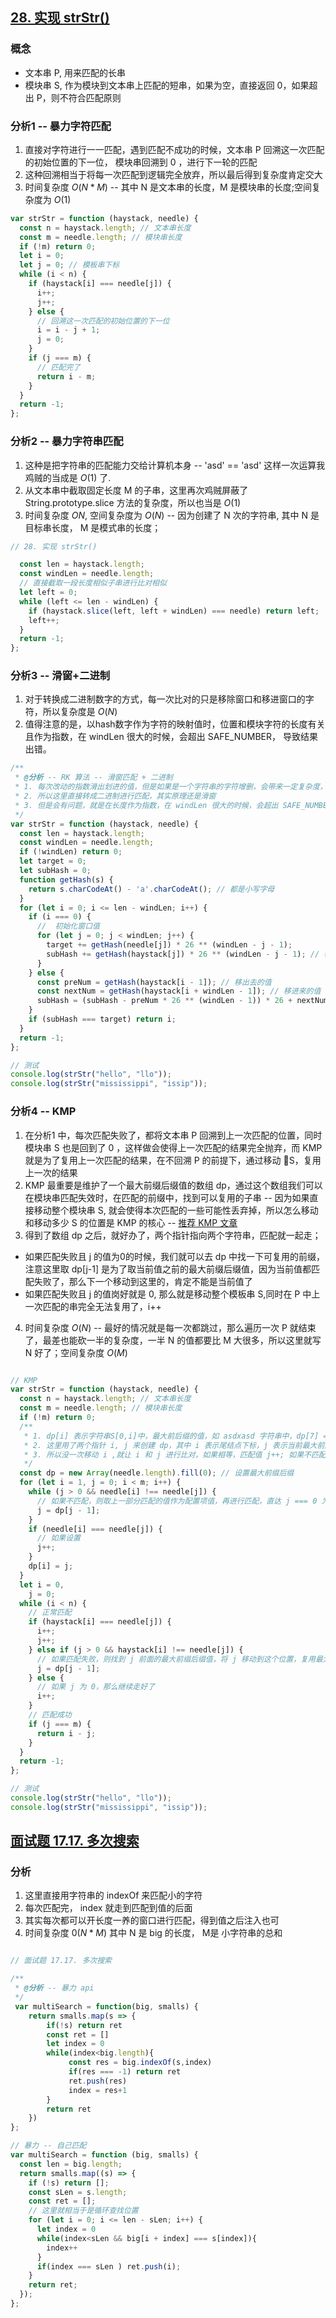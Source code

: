## [28. 实现 strStr()](https://leetcode-cn.com/problems/implement-strstr/solution/bao-li-rkkmp-cai-ji-de-cvzhi-lu-by-jzsq_-ydwx/)


### 概念
- 文本串 P, 用来匹配的长串
- 模块串 S, 作为模块到文本串上匹配的短串，如果为空，直接返回 0，如果超出 P，则不符合匹配原则
### 分析1 -- 暴力字符匹配
1. 直接对字符进行一一匹配，遇到匹配不成功的时候，文本串 P 回溯这一次匹配的初始位置的下一位， 模块串回溯到 0 ，进行下一轮的匹配
2. 这种回溯相当于将每一次匹配到逻辑完全放弃，所以最后得到复杂度肯定交大
3. 时间复杂度 ${O(N*M)}$ -- 其中 N 是文本串的长度，M 是模块串的长度;空间复杂度为 ${O(1)}$

```javascript
var strStr = function (haystack, needle) {
  const n = haystack.length; // 文本串长度
  const m = needle.length; // 模块串长度
  if (!m) return 0;
  let i = 0;
  let j = 0; // 模板串下标
  while (i < n) {
    if (haystack[i] === needle[j]) {
      i++;
      j++;
    } else {
      // 回溯这一次匹配的初始位置的下一位
      i = i - j + 1;
      j = 0;
    }
    if (j === m) {
      // 匹配完了
      return i - m;
    }
  }
  return -1;
};
```


### 分析2 -- 暴力字符串匹配
1. 这种是把字符串的匹配能力交给计算机本身 -- 'asd' == 'asd' 这样一次运算我鸡贼的当成是 $O(1)$ 了.
2. 从文本串中截取固定长度 M 的子串，这里再次鸡贼屏蔽了 String.prototype.slice 方法的复杂度，所以也当是 $O(1)$ 
3. 时间复杂度 ${O{N}}$, 空间复杂度为 ${O(N)}$ -- 因为创建了 N 次的字符串, 其中 N 是目标串长度， M 是模式串的长度；

```javascript
// 28. 实现 strStr()

  const len = haystack.length;
  const windLen = needle.length;
  // 直接截取一段长度相似子串进行比对相似
  let left = 0;
  while (left <= len - windLen) {
    if (haystack.slice(left, left + windLen) === needle) return left;
    left++;
  }
  return -1;
};
```

### 分析3 -- 滑窗+二进制
1. 对于转换成二进制数字的方式，每一次比对的只是移除窗口和移进窗口的字符，所以复杂度是 ${O(N)}$
2. 值得注意的是，以hash数字作为字符的映射值时，位置和模块字符的长度有关且作为指数，在 windLen 很大的时候，会超出 SAFE_NUMBER， 导致结果出错。
```javascript
/**
 * @分析 -- RK 算法 -- 滑窗匹配 + 二进制
 * 1. 每次改动的指数滑出划进的值，但是如果是一个字符串的字符增删，会带来一定复杂度，如果是数组的话还好
 * 2. 所以这里直接转成二进制进行匹配，其实原理还是滑窗
 * 3. 但是会有问题，就是在长度作为指数，在 windLen 很大的时候，会超出 SAFE_NUMBER， 导致结果出错
 */
var strStr = function (haystack, needle) {
  const len = haystack.length;
  const windLen = needle.length;
  if (!windLen) return 0;
  let target = 0;
  let subHash = 0;
  function getHash(s) {
    return s.charCodeAt() - 'a'.charCodeAt(); // 都是小写字母
  }
  for (let i = 0; i <= len - windLen; i++) {
    if (i === 0) {
      //  初始化窗口值
      for (let j = 0; j < windLen; j++) {
        target += getHash(needle[j]) * 26 ** (windLen - j - 1);
        subHash += getHash(haystack[j]) * 26 ** (windLen - j - 1); // 每一个字符都占据一个位
      }
    } else {
      const preNum = getHash(haystack[i - 1]); // 移出去的值
      const nextNum = getHash(haystack[i + windLen - 1]); // 移进来的值
      subHash = (subHash - preNum * 26 ** (windLen - 1)) * 26 + nextNum;
    }
    if (subHash === target) return i;
  }
  return -1;
};

// 测试
console.log(strStr("hello", "llo"));
console.log(strStr("mississippi", "issip"));

```

### 分析4 -- KMP
1. 在分析1 中，每次匹配失败了，都将文本串 P 回溯到上一次匹配的位置，同时模块串 S 也是回到了 0 ，这样做会使得上一次匹配的结果完全抛弃，而 KMP 就是为了复用上一次匹配的结果，在不回溯 P 的前提下，通过移动 S，复用上一次的结果
2. KMP 最重要是维护了一个最大前缀后缀值的数组 dp，通过这个数组我们可以在模块串匹配失效时，在匹配的前缀中，找到可以复用的子串 -- 因为如果直接移动整个模块串 S, 就会使得本次匹配的一些可能性丢弃掉，所以怎么移动和移动多少 S 的位置是 KMP 的核心 -- [推荐 KMP 文章](https://blog.csdn.net/v_JULY_v/article/details/7041827)
3. 得到了数组 dp 之后，就好办了，两个指针指向两个字符串，匹配就一起走；
  - 如果匹配失败且 j 的值为0的时候，我们就可以去 dp 中找一下可复用的前缀，注意这里取 dp[j-1] 是为了取当前值之前的最大前缀后缀值，因为当前值都匹配失败了，那么下一个移动到这里的，肯定不能是当前值了
  - 如果匹配失败且 j 的值岗好就是 0, 那么就是移动整个模板串 S,同时在 P 中上一次匹配的串完全无法复用了，i++
4. 时间复杂度 ${O(N)}$ -- 最好的情况就是每一次都跳过，那么遍历一次 P 就结束了，最差也能砍一半的复杂度，一半 N 的值都要比 M 大很多，所以这里就写 N 好了；空间复杂度 ${O(M)}$
```javascript

// KMP
var strStr = function (haystack, needle) {
  const n = haystack.length; // 文本串长度
  const m = needle.length; // 模块串长度
  if (!m) return 0;
  /**
   * 1. dp[i] 表示字符串S[0,i]中，最大前后缀的值，如 asdxasd 字符串中，dp[7] = 3
   * 2. 这里用了两个指针 i, j 来创建 dp，其中 i 表示尾结点下标，j 表示当前最大前后缀的值，同时在数组中表示 j 之前的前缀和是匹配的
   * 3. 所以没一次移动 i ,就让 i 和 j 进行比对，如果相等，匹配值 j++; 如果不匹配，则需要递归的取 j 值
   */
  const dp = new Array(needle.length).fill(0); // 设置最大前缀后缀
  for (let i = 1, j = 0; i < m; i++) {
    while (j > 0 && needle[i] !== needle[j]) {
      // 如果不匹配，则取上一部分匹配的值作为配置项值，再进行匹配，直达 j === 0 为止
      j = dp[j - 1];
    }
    if (needle[i] === needle[j]) {
      // 如果设置
      j++;
    }
    dp[i] = j;
  }
  let i = 0,
    j = 0;
  while (i < n) {
    // 正常匹配
    if (haystack[i] === needle[j]) {
      i++;
      j++;
    } else if (j > 0 && haystack[i] !== needle[j]) {
      // 如果匹配失败，则找到 j 前面的最大前缀后缀值，将 j 移动到这个位置，复用最大前缀
      j = dp[j - 1];
    } else {
      // 如果 j 为 0，那么继续走好了
      i++;
    }
    // 匹配成功
    if (j === m) {
      return i - j;
    }
  }
  return -1;
};

// 测试
console.log(strStr("hello", "llo"));
console.log(strStr("mississippi", "issip"));
```


## [面试题 17.17. 多次搜索](https://leetcode-cn.com/problems/multi-search-lcci/solution/bao-li-zi-fu-chuan-by-jzsq_lyx-doif/)
### 分析
1. 这里直接用字符串的 indexOf 来匹配小的字符
2. 每次匹配完， index 就走到匹配到值的后面
3. 其实每次都可以开长度一养的窗口进行匹配，得到值之后注入也可
4. 时间复杂度 ${0(N * M)}$ 其中 N 是 big 的长度， M是 小字符串的总和
```javascript

// 面试题 17.17. 多次搜索

/**
 * @分析 -- 暴力 api
 */
 var multiSearch = function(big, smalls) {
    return smalls.map(s => {
        if(!s) return ret
        const ret = []
        let index = 0
        while(index<big.length){
             const res = big.indexOf(s,index)
             if(res === -1) return ret
             ret.push(res)
             index = res+1
        }
        return ret
    })
};

// 暴力 -- 自己匹配
var multiSearch = function (big, smalls) {
  const len = big.length;
  return smalls.map((s) => {
    if (!s) return [];
    const sLen = s.length;
    const ret = [];
    // 这里就相当于是循环查找位置
    for (let i = 0; i <= len - sLen; i++) {
      let index = 0
      while(index<sLen && big[i + index] === s[index]){
        index++
      }
      if(index === sLen ) ret.push(i);
    }
    return ret;
  });
};

```